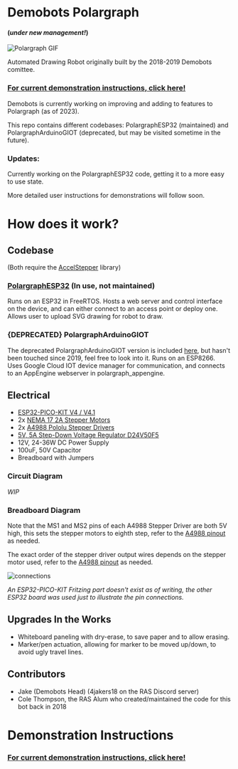 # Demobots Polargraph
#### (*under new management!*)
![Polargraph GIF](Demos/02-2023polargraph.gif)


Automated Drawing Robot originally built by the 2018-2019 Demobots comittee.

### [For current demonstration instructions, click here!](Demos/readme.md)

Demobots is currently working on improving and adding to features to Polargraph (as of 2023).

This repo contains different codebases: PolargraphESP32 (maintained) and PolargraphArduinoGIOT (deprecated, but may be visited sometime in the future).



### Updates:

Currently working on the PolargraphESP32 code, getting it to a more easy to use state. 

More detailed user instructions for demonstrations will follow soon.</br>
 
# How does it work?

## Codebase

(Both require the [AccelStepper](https://www.airspayce.com/mikem/arduino/AccelStepper/index.html) library)

### [PolargraphESP32](PolargraphESP32) (In use, not maintained)
Runs on an ESP32 in FreeRTOS. Hosts a web server and control interface on the device, and can either connect to an access point or deploy one. Allows user to upload SVG drawing for robot to draw.

### {DEPRECATED} PolargraphArduinoGIOT 
The deprecated PolargraphArduinoGIOT version is included [here](DEPRECATED_FILES/PolargraphArduinoGIOT), but hasn't been touched since 2019, feel free to look into it. 
Runs on an ESP8266. Uses Google Cloud IOT device manager for communication, and connects to an AppEngine webserver in polargraph_appengine.

## Electrical
 * [ESP32-PICO-KIT V4 / V4.1](https://docs.espressif.com/projects/esp-idf/en/latest/esp32/hw-reference/esp32/get-started-pico-kit.html#get-started-pico-kit-v4-board-front)
 * 2x [NEMA 17 2A Stepper Motors](https://www.amazon.com/Stepper-Bipolar-4-lead-Connector-Printer/dp/B00PNEQKC0/ref=sr_1_4?ie=UTF8&qid=1517537888&sr=8-4&keywords=nema+17+stepper+motor&refinements=p_72%3A2661618011)
 * 2x [A4988 Pololu Stepper Drivers](https://www.pololu.com/product/1182)
 * [5V, 5A Step-Down Voltage Regulator D24V50F5](https://www.pololu.com/product/2851)
 * 12V, 24-36W DC Power Supply
 * 100uF, 50V Capacitor
 * Breadboard with Jumpers

### Circuit Diagram 

*WIP*

### Breadboard Diagram
Note that the MS1 and MS2 pins of each A4988 Stepper Driver are both 5V high, this sets the stepper motors to eighth step, refer to the [A4988 pinout](Electrical/A4988_pinout.png) as needed.

The exact order of the stepper driver output wires depends on the stepper motor used, refer to the [A4988 pinout](Electrical/A4988_pinout.png) as needed.
</br>

![connections](Electrical/breadboard_diagram.png)

*An ESP32-PICO-KIT Fritzing part doesn't exist as of writing, the other ESP32 board was used just to illustrate the pin connections.*


## Upgrades In the Works
 * Whiteboard paneling with dry-erase, to save paper and to allow erasing.
 * Marker/pen actuation, allowing for marker to be moved up/down, to avoid ugly travel lines.

## Contributors
 - Jake (Demobots Head) (4jakers18 on the RAS Discord server) 
 - Cole Thompson, the RAS Alum who created/maintained the code for this bot back in 2018
##
  
# Demonstration Instructions
### [For current demonstration instructions, click here!](Demos/readme.md)

